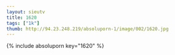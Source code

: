 ```yaml
--- 
layout: sieutv
title: 1620
tags: ["1k"]
thumb: http://94.23.248.219/absoluporn-1/image/002/1620.jpg
---
```

{% include absoluporn key="1620" %} 
